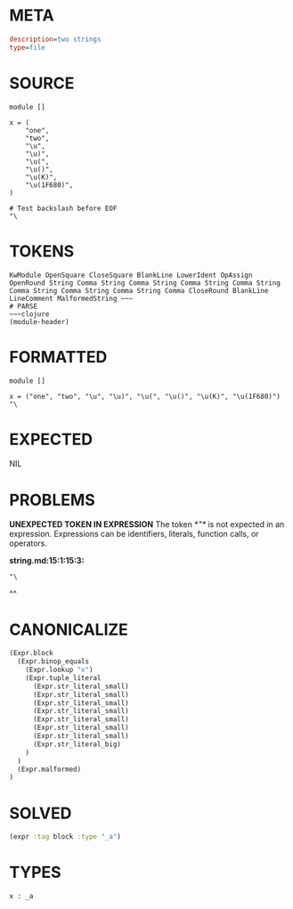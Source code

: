 # META
~~~ini
description=two strings
type=file
~~~
# SOURCE
~~~roc
module []

x = (
	"one",
	"two",
	"\u",
	"\u)",
	"\u(",
	"\u()",
	"\u(K)",
	"\u(1F680)",
)

# Test backslash before EOF
"\
~~~
# TOKENS
~~~text
KwModule OpenSquare CloseSquare BlankLine LowerIdent OpAssign OpenRound String Comma String Comma String Comma String Comma String Comma String Comma String Comma String Comma CloseRound BlankLine LineComment MalformedString ~~~
# PARSE
~~~clojure
(module-header)
~~~
# FORMATTED
~~~roc
module []

x = ("one", "two", "\u", "\u)", "\u(", "\u()", "\u(K)", "\u(1F680)")
"\
~~~
# EXPECTED
NIL
# PROBLEMS
**UNEXPECTED TOKEN IN EXPRESSION**
The token **"\** is not expected in an expression.
Expressions can be identifiers, literals, function calls, or operators.

**string.md:15:1:15:3:**
```roc
"\
```
^^


# CANONICALIZE
~~~clojure
(Expr.block
  (Expr.binop_equals
    (Expr.lookup "x")
    (Expr.tuple_literal
      (Expr.str_literal_small)
      (Expr.str_literal_small)
      (Expr.str_literal_small)
      (Expr.str_literal_small)
      (Expr.str_literal_small)
      (Expr.str_literal_small)
      (Expr.str_literal_small)
      (Expr.str_literal_big)
    )
  )
  (Expr.malformed)
)
~~~
# SOLVED
~~~clojure
(expr :tag block :type "_a")
~~~
# TYPES
~~~roc
x : _a
~~~
